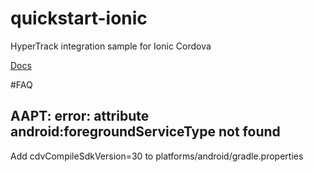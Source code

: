 # quickstart-ionic
HyperTrack integration sample for Ionic Cordova

[Docs](https://hypertrack.com/docs/install-sdk-ionic)

#FAQ

## AAPT: error: attribute android:foregroundServiceType not found

Add cdvCompileSdkVersion=30 to platforms/android/gradle.properties
